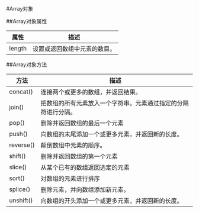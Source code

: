 #Array对象

##Array对象属性

|属性|描述|
|--|--|
|length|设置或返回数组中元素的数目。|



##Array对象方法

|方法|描述|
|--|--|
|concat()|连接两个或更多的数组，并返回结果。|
|join()|把数组的所有元素放入一个字符串。元素通过指定的分隔符进行分隔。|
|pop()|删除并返回数组的最后一个元素|
|push()|向数组的末尾添加一个或更多元素，并返回新的长度。|
|reverse()|颠倒数组中元素的顺序。|
|shift()|删除并返回数组的第一个元素|
|slice()|从某个已有的数组返回选定的元素|
|sort()|对数组的元素进行排序|
|splice()|删除元素，并向数组添加新元素。|
|unshift()|向数组的开头添加一个或更多元素，并返回新的长度。|







